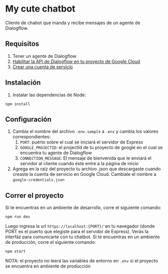 # My cute chatbot

Cliente de chabot que manda y recibe mensajes de un agente de Dialogflow.

## Requisitos

1. Tener un agente de Dialogflow
2. [Habilitar la API de Dialogflow en tu proyecto de Google Cloud](https://console.cloud.google.com/flows/enableapi?apiid=dialogflow.googleapis.com)
3. [Crear una cuenta de servicio](https://cloud.google.com/docs/authentication/getting-started)

## Instalación

1. Instalar las dependencias de Node:
```
npm install
```

## Configuración

1. Cambia el nombre del archivo `.env.sample` a `.env` y cambia los valores correspondientes:
   1. `PORT`: puerto sobre el cual se iniciará el servidor de Express
   2. `GOOGLE_PROJECTID`: el projectId de tu proyecto de google en el cual se encuentra tu agente de Dialogflow
   3. `CONNECTION_MESSAGE`: El mensaje de bienvenida que le enviará el servidor al cliente cuando éste entre a la página de inicio
2. Agrega en la raíz del proyecto tu archivo .json que descargaste cuando creaste la cuenta de servicio en Google Cloud. Cambiale el nombre a `google-credentials.json`

## Correr el proyecto
Si te encuentras en un ambiente de desarrollo, corre el siguiente comando:
```
npm run dev
```
Luego ingresa la url `https://localhost:{PORT}/` en tu navegador (donde PORT es el puerto que elegiste para el servidor de Express). Verás la interfáz para comunicarte con tu chatbot.
Si te encuentras en un ambiente de producción, corre el siguiente comando:
```
npm start
```
NOTA: el proyecto no leerá las variables de entorno en `.env` si el proyecto se encuentra en ambiente de producción